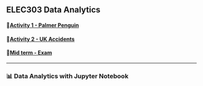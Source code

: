 
## ELEC303 Data Analytics 

#### 🐧[Activity 1 - Palmer Penguin](https://github.com/DwightFC/Activity1Itelec303/blob/main/Activity1.ipynb)
#### 🐧[Activity 2 - UK Accidents](https://github.com/DwightFC/Activity1Itelec303/blob/main/Cana/Activity%202.ipynb)
#### 🐧[Mid term - Exam](https://github.com/DwightFC/Activity1Itelec303/blob/main/Cana/Activity%202.ipynb)

---

### 📊 Data Analytics with Jupyter Notebook
